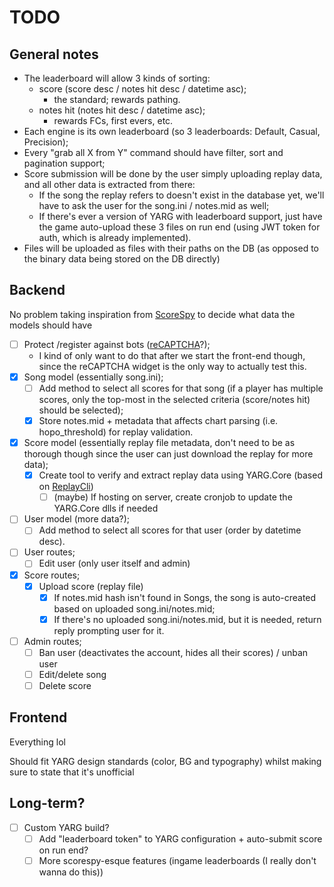 # TODO

## General notes
- The leaderboard will allow 3 kinds of sorting:
    - score (score desc / notes hit desc / datetime asc);
        - the standard; rewards pathing.
    - notes hit (notes hit desc / datetime asc);
        - rewards FCs, first evers, etc.
- Each engine is its own leaderboard (so 3 leaderboards: Default, Casual, Precision);
- Every "grab all X from Y" command should have filter, sort and pagination support;
- Score submission will be done by the user simply uploading replay data, and all other data is extracted from there:
    - If the song the replay refers to doesn't exist in the database yet, we'll have to ask the user for the song.ini / notes.mid as well;
    - If there's ever a version of YARG with leaderboard support, just have the game auto-upload these 3 files on run end (using JWT token for auth, which is already implemented).
- Files will be uploaded as files with their paths on the DB (as opposed to the binary data being stored on the DB directly)

## Backend
No problem taking inspiration from [ScoreSpy](https://clonehero.scorespy.online/leaderboards/95FD6F3E703C10437E882698004F3B01) to decide what data the models should have

- [ ] Protect /register against bots ([reCAPTCHA](https://github.com/qwertyforce/fastify-recaptcha)?);
    - I kind of only want to do that after we start the front-end though, since the reCAPTCHA widget is the only way to actually test this.
- [x] Song model (essentially song.ini);
    - [ ] Add method to select all scores for that song (if a player has multiple scores, only the top-most in the selected criteria (score/notes hit) should be selected);
    - [x] Store notes.mid + metadata that affects chart parsing (i.e. hopo_threshold) for replay validation.
- [x] Score model (essentially replay file metadata, don't need to be as thorough though since the user can just download the replay for more data);
    - [x] Create tool to verify and extract replay data using YARG.Core (based on [ReplayCli](https://github.com/YARC-Official/YARG.Core/tree/master/ReplayCli))
        - [ ] (maybe) If hosting on server, create cronjob to update the YARG.Core dlls if needed
- [ ] User model (more data?);
    - [ ] Add method to select all scores for that user (order by datetime desc).
- [ ] User routes;
    - [ ] Edit user (only user itself and admin)
- [x] Score routes;
    - [x] Upload score (replay file)
        - [x] If notes.mid hash isn't found in Songs, the song is auto-created based on uploaded song.ini/notes.mid;
        - [x] If there's no uploaded song.ini/notes.mid, but it is needed, return reply prompting user for it.
- [ ] Admin routes;
    - [ ] Ban user (deactivates the account, hides all their scores) / unban user 
    - [ ] Edit/delete song
    - [ ] Delete score

## Frontend
Everything lol

Should fit YARG design standards (color, BG and typography) whilst making sure to state that it's unofficial

## Long-term?
- [ ] Custom YARG build?
    - [ ] Add "leaderboard token" to YARG configuration + auto-submit score on run end?
    - [ ] More scorespy-esque features (ingame leaderboards (I really don't wanna do this))